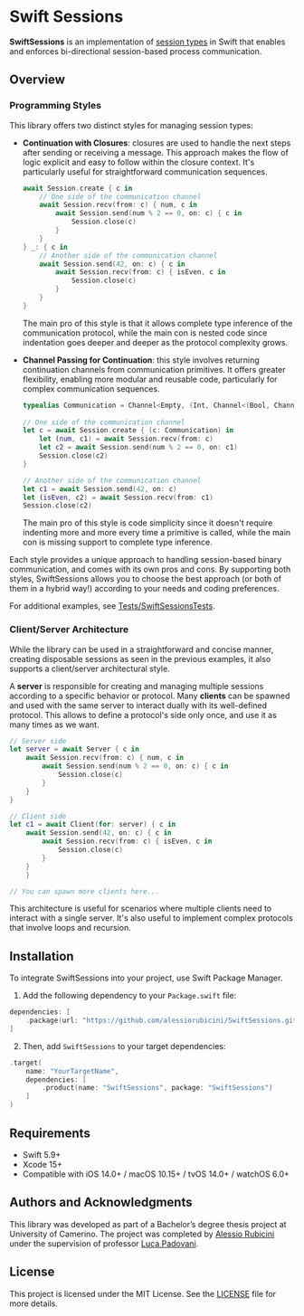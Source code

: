 # Swift Sessions

**SwiftSessions** is an implementation of [session types](https://en.wikipedia.org/wiki/Session_type) in Swift that enables and enforces bi-directional session-based process communication.

## Overview

### Programming Styles
This library offers two distinct styles for managing session types:
- **Continuation with Closures**: closures are used to handle the next steps after sending or receiving a message. This approach makes the flow of logic explicit and easy to follow within the closure context. It's particularly useful for straightforward communication sequences. 
    
    ```swift
    await Session.create { c in
        // One side of the communication channel
        await Session.recv(from: c) { num, c in
            await Session.send(num % 2 == 0, on: c) { c in
                Session.close(c)
            }
        }
    } _: { c in
        // Another side of the communication channel
        await Session.send(42, on: c) { c in
            await Session.recv(from: c) { isEven, c in
                Session.close(c)
            }
        }   
    }
    ```
    
    The main pro of this style is that it allows complete type inference of the communication protocol, while the main con is nested code since indentation goes deeper and deeper as the protocol complexity grows.
    
- **Channel Passing for Continuation**: this style involves returning continuation channels from communication primitives. It offers greater flexibility, enabling more modular and reusable code, particularly for complex communication sequences.

    ```swift
    typealias Communication = Channel<Empty, (Int, Channel<(Bool, Channel<Empty, Empty>), Empty>)>
        
    // One side of the communication channel
    let c = await Session.create { (c: Communication) in
        let (num, c1) = await Session.recv(from: c)
        let c2 = await Session.send(num % 2 == 0, on: c1)
        Session.close(c2)
    }

    // Another side of the communication channel
    let c1 = await Session.send(42, on: c)
    let (isEven, c2) = await Session.recv(from: c1)
    Session.close(c2)
    ```
    
    The main pro of this style is code simplicity since it doesn't require indenting more and more every time a primitive is called, while the main con is missing support to complete type inference.

 Each style provides a unique approach to handling session-based binary communication, and comes with its own pros and cons. By supporting both styles, SwiftSessions allows you to choose the best approach (or both of them in a hybrid way!) according to your needs and coding preferences.
 
 For additional examples, see [Tests/SwiftSessionsTests](Tests/SwiftSessionsTests).
 
### Client/Server Architecture

While the library can be used in a straightforward and concise manner, creating disposable sessions as seen in the previous examples, it also supports a client/server architectural style.

A **server** is responsible for creating and managing multiple sessions according to a specific behavior or protocol. Many **clients** can be spawned and used with the same server to interact dually with its well-defined protocol. This allows to define a protocol's side only once, and use it as many times as we want.

```swift
// Server side
let server = await Server { c in
    await Session.recv(from: c) { num, c in
        await Session.send(num % 2 == 0, on: c) { c in
            Session.close(c)
        }
    }
}

// Client side
let c1 = await Client(for: server) { c in
    await Session.send(42, on: c) { c in
        await Session.recv(from: c) { isEven, c in
            Session.close(c)
        }
    }
    }

// You can spawn more clients here...
```
    
This architecture is useful for scenarios where multiple clients need to interact with a single server. It's also useful to implement complex protocols that involve loops and recursion.

## Installation

To integrate SwiftSessions into your project, use Swift Package Manager. 

1. Add the following dependency to your `Package.swift` file:

```swift
dependencies: [
    .package(url: "https://github.com/alessiorubicini/SwiftSessions.git", .upToNextMajor(from: "1.0.0"))
]
```

2. Then, add `SwiftSessions` to your target dependencies:

```swift
.target(
    name: "YourTargetName",
    dependencies: [
        .product(name: "SwiftSessions", package: "SwiftSessions")
    ]
)

```

## Requirements

- Swift 5.9+
- Xcode 15+
- Compatible with iOS 14.0+ / macOS 10.15+ / tvOS 14.0+ / watchOS 6.0+

## Authors and Acknowledgments

This library was developed as part of a Bachelor’s degree thesis project at University of Camerino. The project was completed by [Alessio Rubicini](https://github.com/alessiorubicini) under the supervision of professor [Luca Padovani](https://github.com/boystrange).

## License

This project is licensed under the MIT License. See the [LICENSE](LICENSE) file for more details.
